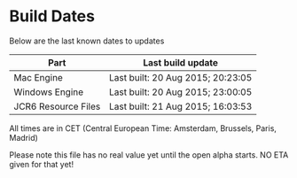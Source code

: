 # Build Dates

Below are the last known dates to updates

Part | Last build update
-----|-----
Mac Engine | Last built: 20 Aug 2015; 20:23:05
Windows Engine | Last built: 20 Aug 2015; 23:00:05
JCR6 Resource Files | Last built: 21 Aug 2015; 16:03:53
All times are in CET (Central European Time: Amsterdam, Brussels, Paris, Madrid)


Please note this file has no real value yet until the open alpha starts. NO ETA given for that yet!
